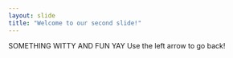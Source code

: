 ```yaml
---
layout: slide
title: "Welcome to our second slide!"
---
```

SOMETHING WITTY AND FUN YAY
Use the left arrow to go back!
